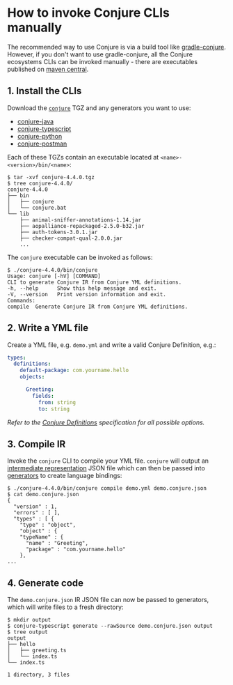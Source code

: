 # How to invoke Conjure CLIs manually
The recommended way to use Conjure is via a build tool like [gradle-conjure](https://github.com/palantir/gradle-conjure). However, if you don't want to use gradle-conjure, all the Conjure ecosystems CLIs can be invoked manually - there are executables published on [maven central](https://search.maven.org/artifact/com.palantir.conjure/conjure).

## 1. Install the CLIs

Download the [`conjure`](https://search.maven.org/artifact/com.palantir.conjure/conjure) TGZ and any generators you want to use:

- [conjure-java](https://search.maven.org/artifact/com.palantir.conjure.java/conjure-java)
- [conjure-typescript](https://search.maven.org/artifact/com.palantir.conjure.typescript/conjure-typescript)
- [conjure-python](https://search.maven.org/artifact/com.palantir.conjure.python/conjure-python)
- [conjure-postman](https://search.maven.org/artifact/com.palantir.conjure.postman/conjure-postman)

Each of these TGZs contain an executable located at `<name>-<version>/bin/<name>`:

    $ tar -xvf conjure-4.4.0.tgz
    $ tree conjure-4.4.0/
    conjure-4.4.0
    ├── bin
    │   ├── conjure
    │   └── conjure.bat
    └── lib
        ├── animal-sniffer-annotations-1.14.jar
        ├── aopalliance-repackaged-2.5.0-b32.jar
        ├── auth-tokens-3.0.1.jar
        ├── checker-compat-qual-2.0.0.jar
        ...

The `conjure` executable can be invoked as follows:

    $ ./conjure-4.4.0/bin/conjure
    Usage: conjure [-hV] [COMMAND]
    CLI to generate Conjure IR from Conjure YML definitions.
    -h, --help      Show this help message and exit.
    -V, --version   Print version information and exit.
    Commands:
    compile  Generate Conjure IR from Conjure YML definitions.

## 2. Write a YML file

Create a YML file, e.g. `demo.yml` and write a valid Conjure Definition, e.g.:

```yaml
types:
  definitions:
    default-package: com.yourname.hello
    objects:

      Greeting:
        fields:
          from: string
          to: string
```

*Refer to the [Conjure Definitions](/docs/spec/conjure_definitions.md) specification for all possible options.*

## 3. Compile IR

Invoke the `conjure` CLI to compile your YML file. `conjure` will output an [intermediate representation](/docs/spec/intermediate_representation.md) JSON file which can then be passed into [generators](/readme.md#ecosystem) to create language bindings:

    $ ./conjure-4.4.0/bin/conjure compile demo.yml demo.conjure.json
    $ cat demo.conjure.json
    {
      "version" : 1,
      "errors" : [ ],
      "types" : [ {
        "type" : "object",
        "object" : {
        "typeName" : {
          "name" : "Greeting",
          "package" : "com.yourname.hello"
        },
    ...

## 4. Generate code

The `demo.conjure.json` IR JSON file can now be passed to generators, which will write files to a fresh directory:

    $ mkdir output
    $ conjure-typescript generate --rawSource demo.conjure.json output
    $ tree output
    output
    ├── hello
    │   ├── greeting.ts
    │   └── index.ts
    └── index.ts

    1 directory, 3 files
